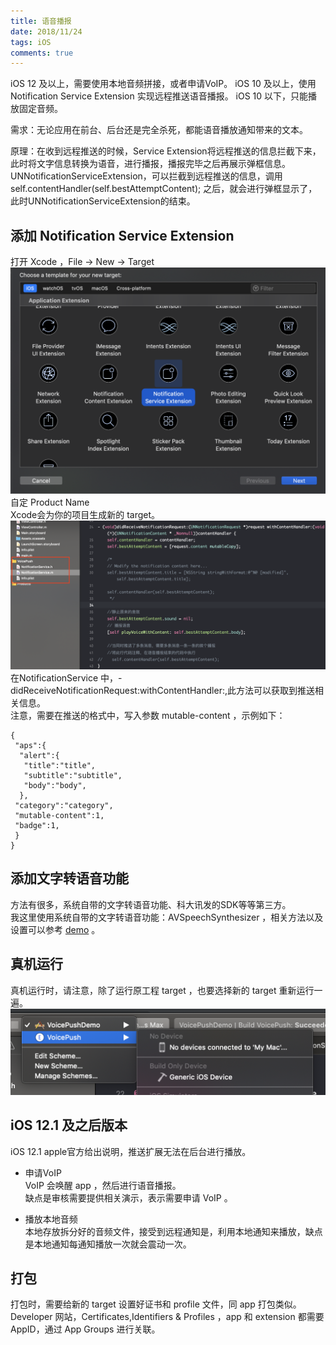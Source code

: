 ```yaml
---
title: 语音播报
date: 2018/11/24
tags: iOS
comments: true
---
```


iOS 12 及以上，需要使用本地音频拼接，或者申请VoIP。
iOS 10 及以上，使用 Notification Service Extension 实现远程推送语音播报。
iOS 10 以下，只能播放固定音频。
<!--more-->

需求：无论应用在前台、后台还是完全杀死，都能语音播放通知带来的文本。

原理：在收到远程推送的时候，Service Extension将远程推送的信息拦截下来，此时将文字信息转换为语音，进行播报，播报完毕之后再展示弹框信息。
UNNotificationServiceExtension，可以拦截到远程推送的信息，调用self.contentHandler(self.bestAttemptContent); 之后，就会进行弹框显示了，此时UNNotificationServiceExtension的结束。

## 添加 Notification Service Extension

打开 Xcode ，File -> New -> Target  
![](https://raw.githubusercontent.com/skybrim/AllImages/dev/Screen%20Shot%202019-06-20%20at%2014.05.54.png)  
自定 Product Name  
Xcode会为你的项目生成新的 target。 
![](https://raw.githubusercontent.com/skybrim/AllImages/dev/Screen%20Shot%202019-06-20%20at%2014.07.00.png)  
在NotificationService 中，-didReceiveNotificationRequest:withContentHandler:,此方法可以获取到推送相关信息。  
注意，需要在推送的格式中，写入参数 mutable-content ，示例如下：
```
{
 "aps":{
  "alert":{
   "title":"title",
   "subtitle":"subtitle",
   "body":"body",
  },
 "category":"category",
 "mutable-content":1,
 "badge":1,
 }
}
```
## 添加文字转语音功能

方法有很多，系统自带的文字转语音功能、科大讯发的SDK等等第三方。  
我这里使用系统自带的文字转语音功能：AVSpeechSynthesizer ，相关方法以及设置可以参考 [demo](https://github.com/skybrim/VoicePush) 。 

## 真机运行

真机运行时，请注意，除了运行原工程 target ，也要选择新的 target 重新运行一遍。
![](https://raw.githubusercontent.com/skybrim/AllImages/dev/Screen%20Shot%202019-06-20%20at%2014.15.49.png)

## iOS 12.1 及之后版本

iOS 12.1 apple官方给出说明，推送扩展无法在后台进行播放。  

* 申请VoIP  
VoIP 会唤醒 app ，然后进行语音播报。  
缺点是审核需要提供相关演示，表示需要申请 VoIP 。  

* 播放本地音频   
本地存放拆分好的音频文件，接受到远程通知是，利用本地通知来播放，缺点是本地通知每通知播放一次就会震动一次。  

## 打包 

打包时，需要给新的 target 设置好证书和 profile 文件，同 app 打包类似。 
Developer 网站，Certificates,Identifiers & Profiles ，app 和 extension 都需要AppID，通过 App Groups 进行关联。

